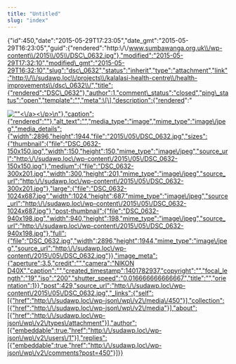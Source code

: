```yaml
---
title: "Untitled"
slug: "index"
---
```


{"id":450,"date":"2015-05-29T17:23:05","date\_gmt":"2015-05-29T16:23:05","guid":{"rendered":"http:\\/\\/www.sumbawanga.org.uk\\/wp-content\\/2015\\/05\\/DSC\_0632.jpg"},"modified":"2015-05-29T17:32:10","modified\_gmt":"2015-05-29T16:32:10","slug":"dsc\_0632","status":"inherit","type":"attachment","link":"http:\\/\\/sudawp.loc\\/projects\\/kalalasi-health-centre\\/health-improvements\\/dsc\_0632\\/","title":{"rendered":"DSC\_0632"},"author":1,"comment\_status":"closed","ping\_status":"open","template":"","meta":\[\],"description":{"rendered":"

[![\"\"](\"http:\/\/sudawp.loc\/wp-content\/2015\/05\/DSC_0632-300x201.jpg\")<\\/a><\\/p>\\n"},"caption":{"rendered":""},"alt\_text":"","media\_type":"image","mime\_type":"image\\/jpeg","media\_details":{"width":2896,"height":1944,"file":"2015\\/05\\/DSC\_0632.jpg","sizes":{"thumbnail":{"file":"DSC\_0632-150x150.jpg","width":150,"height":150,"mime\_type":"image\\/jpeg","source\_url":"http:\\/\\/sudawp.loc\\/wp-content\\/2015\\/05\\/DSC\_0632-150x150.jpg"},"medium":{"file":"DSC\_0632-300x201.jpg","width":300,"height":201,"mime\_type":"image\\/jpeg","source\_url":"http:\\/\\/sudawp.loc\\/wp-content\\/2015\\/05\\/DSC\_0632-300x201.jpg"},"large":{"file":"DSC\_0632-1024x687.jpg","width":1024,"height":687,"mime\_type":"image\\/jpeg","source\_url":"http:\\/\\/sudawp.loc\\/wp-content\\/2015\\/05\\/DSC\_0632-1024x687.jpg"},"post-thumbnail":{"file":"DSC\_0632-940x198.jpg","width":940,"height":198,"mime\_type":"image\\/jpeg","source\_url":"http:\\/\\/sudawp.loc\\/wp-content\\/2015\\/05\\/DSC\_0632-940x198.jpg"},"full":{"file":"DSC\_0632.jpg","width":2896,"height":1944,"mime\_type":"image\\/jpeg","source\_url":"http:\\/\\/sudawp.loc\\/wp-content\\/2015\\/05\\/DSC\_0632.jpg"}},"image\_meta":{"aperture":3.5,"credit":"","camera":"NIKON D40X","caption":"","created\_timestamp":1401782937,"copyright":"","focal\_length":"19","iso":"200","shutter\_speed":"0.016666666666667","title":"","orientation":1}},"post":429,"source\_url":"http:\\/\\/sudawp.loc\\/wp-content\\/2015\\/05\\/DSC\_0632.jpg","\_links":{"self":\[{"href":"http:\\/\\/sudawp.loc\\/wp-json\\/wp\\/v2\\/media\\/450"}\],"collection":\[{"href":"http:\\/\\/sudawp.loc\\/wp-json\\/wp\\/v2\\/media"}\],"about":\[{"href":"http:\\/\\/sudawp.loc\\/wp-json\\/wp\\/v2\\/types\\/attachment"}\],"author":\[{"embeddable":true,"href":"http:\\/\\/sudawp.loc\\/wp-json\\/wp\\/v2\\/users\\/1"}\],"replies":\[{"embeddable":true,"href":"http:\\/\\/sudawp.loc\\/wp-json\\/wp\\/v2\\/comments?post=450"}\]}}](http:\/\/sudawp.loc\/wp-content\/2015\/05\/DSC_0632.jpg)